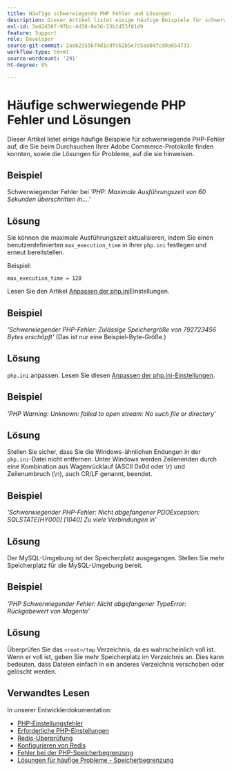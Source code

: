 ```yaml
---
title: Häufige schwerwiegende PHP Fehler und Lösungen
description: Dieser Artikel listet einige häufige Beispiele für schwerwiegende PHP-Fehler auf, die Sie beim Durchsuchen Ihrer Adobe Commerce-Protokolle finden konnten, sowie die Lösungen für Probleme, auf die sie hinweisen.
exl-id: 3e42d38f-97bc-4d38-8e36-23b1453f81d9
feature: Support
role: Developer
source-git-commit: 2aeb2355b74d1cdfc62b5e7c5aa04fcd0a654733
workflow-type: tm+mt
source-wordcount: '291'
ht-degree: 0%

---
```


# Häufige schwerwiegende PHP Fehler und Lösungen

Dieser Artikel listet einige häufige Beispiele für schwerwiegende PHP-Fehler auf, die Sie beim Durchsuchen Ihrer Adobe Commerce-Protokolle finden konnten, sowie die Lösungen für Probleme, auf die sie hinweisen.

## Beispiel

Schwerwiegender Fehler bei *&#39;PHP: Maximale Ausführungszeit von 60 Sekunden überschritten in….&#39;*

## Lösung

Sie können die maximale Ausführungszeit aktualisieren, indem Sie einen benutzerdefinierten `max_execution_time` in Ihrer `php.ini` festlegen und erneut bereitstellen.

Beispiel:

`max_execution_time = 120`

Lesen Sie den Artikel [Anpassen der php.ini](https://experienceleague.adobe.com/en/docs/commerce-cloud-service/user-guide/configure/app/php-settings)Einstellungen.

## Beispiel

*&#39;Schwerwiegender PHP-Fehler: Zulässige Speichergröße von 792723456 Bytes erschöpft&#39;* (Das ist nur eine Beispiel-Byte-Größe.)

## Lösung

`php.ini` anpassen. Lesen Sie diesen [Anpassen der php.ini-Einstellungen](https://experienceleague.adobe.com/en/docs/commerce-cloud-service/user-guide/configure/app/php-settings).

## Beispiel

*&#39;PHP Warning: Unknown: failed to open stream: No such file or directory&#39;*

## Lösung

Stellen Sie sicher, dass Sie die Windows-ähnlichen Endungen in der `php.ini`-Datei nicht entfernen. Unter Windows werden Zeilenenden durch eine Kombination aus Wagenrücklauf (ASCII 0x0d oder \r) und Zeilenumbruch (\n), auch CR/LF genannt, beendet.

## Beispiel

*&#39;Schwerwiegender PHP-Fehler: Nicht abgefangener PDOException: SQLSTATE\[HY000\] \[1040\] Zu viele Verbindungen in&#39;*

## Lösung

Der MySQL-Umgebung ist der Speicherplatz ausgegangen. Stellen Sie mehr Speicherplatz für die MySQL-Umgebung bereit.

## Beispiel

*&#39;PHP Schwerwiegender Fehler: Nicht abgefangener TypeError: Rückgabewert von Magento&#39;*

## Lösung

Überprüfen Sie das `<root>/tmp` Verzeichnis, da es wahrscheinlich voll ist. Wenn er voll ist, geben Sie mehr Speicherplatz im Verzeichnis an. Dies kann bedeuten, dass Dateien einfach in ein anderes Verzeichnis verschoben oder gelöscht werden.

## Verwandtes Lesen

In unserer Entwicklerdokumentation:

* [PHP-Einstellungsfehler](https://experienceleague.adobe.com/en/docs/commerce-knowledge-base/kb/troubleshooting/overview)
* [Erforderliche PHP-Einstellungen](https://experienceleague.adobe.com/en/docs/commerce-operations/installation-guide/prerequisites/php-settings)
* [Redis-Überprüfung](https://experienceleague.adobe.com/en/docs/commerce-operations/configuration-guide/cache/redis/redis-session#verify-redis-connection)
* [Konfigurieren von Redis](https://experienceleague.adobe.com/en/docs/commerce-operations/configuration-guide/cache/redis/config-redis)
* [Fehler bei der PHP-Speicherbegrenzung](https://experienceleague.adobe.com/en/docs/commerce-knowledge-base/kb/troubleshooting/overview)
* [Lösungen für häufige Probleme - Speicherbegrenzung](https://developer.adobe.com/commerce/testing/guide/unit/command-line/#solutions-to-common-problems)
